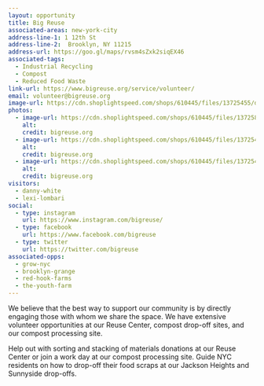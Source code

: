 ```yaml
---
layout: opportunity
title: Big Reuse
associated-areas: new-york-city
address-line-1: 1 12th St
address-line-2:  Brooklyn, NY 11215
address-url: https://goo.gl/maps/rvsm4sZxk2siqEX46
associated-tags: 
  - Industrial Recycling
  - Compost
  - Reduced Food Waste
link-url: https://www.bigreuse.org/service/volunteer/
email: volunteer@bigreuse.org
image-url: https://cdn.shoplightspeed.com/shops/610445/files/13725455/drop-off-tutu.jpg
photos:
  - image-url: https://cdn.shoplightspeed.com/shops/610445/files/13725899/volunteer-1600-min.jpg
    alt:
    credit: bigreuse.org
  - image-url: https://cdn.shoplightspeed.com/shops/610445/files/13725455/drop-off-tutu.jpg
    alt:
    credit: bigreuse.org
  - image-url: https://cdn.shoplightspeed.com/shops/610445/files/13725464/tree-care.jpg
    alt:
    credit: bigreuse.org
visitors:
  - danny-white
  - lexi-lombari
social:
  - type: instagram
    url: https://www.instagram.com/bigreuse/
  - type: facebook
    url: https://www.facebook.com/bigreuse
  - type: twitter
    url: https://twitter.com/bigreuse
associated-opps:
  - grow-nyc
  - brooklyn-grange
  - red-hook-farms
  - the-youth-farm
---
```

We believe that the best way to support our community is by directly engaging those with whom we share the space. We have extensive volunteer opportunities at our Reuse Center, compost drop-off sites, and our compost processing site.

Help out with sorting and stacking of materials donations at our Reuse Center or join a work day at our compost processing site. Guide NYC residents on how to drop-off their food scraps at our Jackson Heights and Sunnyside drop-offs.